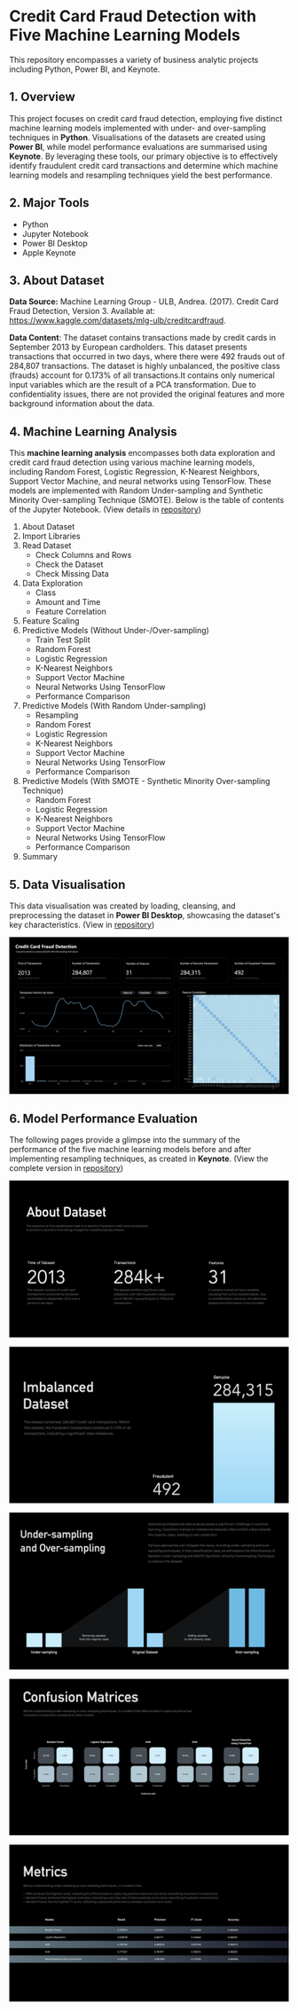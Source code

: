 # Credit Card Fraud Detection with Five Machine Learning Models
This repository encompasses a variety of business analytic projects including Python, Power BI, and Keynote.

## 1. Overview
This project focuses on credit card fraud detection, employing five distinct machine learning models implemented with under- and over-sampling techniques in **Python**. Visualisations of the datasets are created using **Power BI**, while model performance evaluations are summarised using **Keynote**. By leveraging these tools, our primary objective is to effectively identify fraudulent credit card transactions and determine which machine learning models and resampling techniques yield the best performance.

## 2. Major Tools
- Python
- Jupyter Notebook
- Power BI Desktop
- Apple Keynote

## 3. About Dataset
**Data Source:** Machine Learning Group - ULB, Andrea. (2017). Credit Card Fraud Detection, Version 3. Available at: https://www.kaggle.com/datasets/mlg-ulb/creditcardfraud.

**Data Content**: The dataset contains transactions made by credit cards in September 2013 by European cardholders. This dataset presents transactions that occurred in two days, where there were 492 frauds out of 284,807 transactions. The dataset is highly unbalanced, the positive class (frauds) account for 0.173% of all transactions.It contains only numerical input variables which are the result of a PCA transformation. Due to confidentiality issues, there are not provided the original features and more background information about the data. 

## 4. Machine Learning Analysis
This **machine learning analysis** encompasses both data exploration and credit card fraud detection using various machine learning models, including Random Forest, Logistic Regression, K-Nearest Neighbors, Support Vector Machine, and neural networks using TensorFlow. These models are implemented with Random Under-sampling and Synthetic Minority Over-sampling Technique (SMOTE). Below is the table of contents of the Jupyter Notebook. (View details in [repository](https://github.com/rz11111/credit-card-fraud-detection-with-five-machine-learning-models/blob/main/Python%20-%20Machine%20Learning%20Analysis/credit-card-fraud-detection.ipynb))

1. About Dataset
2. Import Libraries
3. Read Dataset
   - Check Columns and Rows
   - Check the Dataset
   - Check Missing Data
4. Data Exploration
   - Class
   - Amount and Time
   - Feature Correlation
5. Feature Scaling
6. Predictive Models (Without Under-/Over-sampling)
   - Train Test Split
   - Random Forest
   - Logistic Regression
   - K-Nearest Neighbors
   - Support Vector Machine
   - Neural Networks Using TensorFlow
   - Performance Comparison
7. Predictive Models (With Random Under-sampling)
   - Resampling
   - Random Forest
   - Logistic Regression
   - K-Nearest Neighbors
   - Support Vector Machine
   - Neural Networks Using TensorFlow
   - Performance Comparison
8. Predictive Models (With SMOTE - Synthetic Minority Over-sampling Technique)
   - Random Forest
   - Logistic Regression
   - K-Nearest Neighbors
   - Support Vector Machine
   - Neural Networks Using TensorFlow
   - Performance Comparison
9. Summary

## 5. Data Visualisation 
This data visualisation was created by loading, cleansing, and preprocessing the dataset in **Power BI Desktop**, showcasing the dataset's key characteristics. (View in [repository](https://github.com/rz11111/credit-card-fraud-detection-with-five-machine-learning-models/blob/main/Power%20BI%20-%20Data%20Visualisation/powerbi-dashboard.pdf))

![powerbi-dashboard.png](https://github.com/rz11111/credit-card-fraud-detection-with-five-machine-learning-models/blob/main/Power%20BI%20-%20Data%20Visualisation/powerbi-dashboard.png)

## 6. Model Performance Evaluation 
The following pages provide a glimpse into the summary of the performance of the five machine learning models before and after implementing resampling techniques, as created in **Keynote**. (View the complete version in [repository](https://github.com/rz11111/credit-card-fraud-detection-with-five-machine-learning-models/blob/main/Keynote%20-%20Model%20Performance%20Evaluation/model-performance-evaluation.pdf))

![model-performance-evaluation-image-02.png](https://github.com/rz11111/credit-card-fraud-detection-with-five-machine-learning-models/blob/main/Keynote%20-%20Model%20Performance%20Evaluation/Images/model-performance-evaluation-image-02.png)

![model-performance-evaluation-image-04.png](https://github.com/rz11111/credit-card-fraud-detection-with-five-machine-learning-models/blob/main/Keynote%20-%20Model%20Performance%20Evaluation/Images/model-performance-evaluation-image-04.png)

![model-performance-evaluation-image-06.png](https://github.com/rz11111/credit-card-fraud-detection-with-five-machine-learning-models/blob/main/Keynote%20-%20Model%20Performance%20Evaluation/Images/model-performance-evaluation-image-06.png)

![model-performance-evaluation-image-11.png](https://github.com/rz11111/credit-card-fraud-detection-with-five-machine-learning-models/blob/main/Keynote%20-%20Model%20Performance%20Evaluation/Images/model-performance-evaluation-image-11.png)

![model-performance-evaluation-image-12.png](https://github.com/rz11111/credit-card-fraud-detection-with-five-machine-learning-models/blob/main/Keynote%20-%20Model%20Performance%20Evaluation/Images/model-performance-evaluation-image-12.png)






